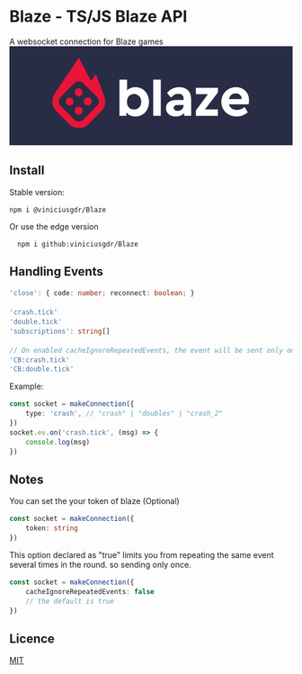 
# Blaze - TS/JS Blaze API
A websocket connection for Blaze games
<img src="/media/blaze.png" alt="Blaze"/>

## Install

Stable version:
```
npm i @viniciusgdr/Blaze
```
Or use the edge version
```
  npm i github:viniciusgdr/Blaze
```
    
## Handling Events
```ts
'close': { code: number; reconnect: boolean; }

'crash.tick'
'double.tick'
'subscriptions': string[]

// On enabled cacheIgnoreRepeatedEvents, the event will be sent only once. If you want to receive the event repeatedly, you can use: (or disable the cacheIgnoreRepeatedEvents)
'CB:crash.tick'
'CB:double.tick'
```

Example:
```ts
const socket = makeConnection({
    type: 'crash', // "crash" | "doubles" | "crash_2"
})
socket.ev.on('crash.tick', (msg) => {
    console.log(msg)
})
```
## Notes
You can set the your token of blaze (Optional)
```ts
const socket = makeConnection({
    token: string
})
```

This option declared as "true" limits you from repeating the same event several times in the round. so sending only once.
```ts
const socket = makeConnection({
    cacheIgnoreRepeatedEvents: false
    // the default is true
})
```
## Licence

[MIT](https://choosealicense.com/licenses/mit/)

